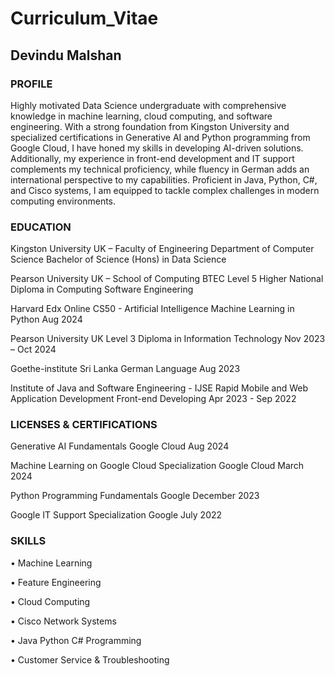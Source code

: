 # Curriculum_Vitae

## Devindu Malshan

### PROFILE

Highly motivated Data Science undergraduate with comprehensive knowledge in machine learning, cloud computing, and software engineering. With a strong foundation from Kingston University and specialized certifications in Generative AI and Python programming from Google Cloud, I have honed my skills in developing AI-driven solutions. Additionally, my experience in front-end development and IT support complements my technical proficiency, while fluency in German adds an international perspective to my capabilities. Proficient in Java, Python, C#, and Cisco systems, I am equipped to tackle complex challenges in modern computing environments.

### EDUCATION
  
Kingston University UK – Faculty of Engineering
Department of Computer Science
Bachelor of Science (Hons) in Data Science

Pearson University UK – School of Computing
BTEC Level 5 Higher National Diploma in Computing Software Engineering

Harvard Edx Online
CS50 - Artificial Intelligence Machine Learning in Python
Aug 2024

Pearson University UK
Level 3 Diploma in Information Technology
Nov 2023 – Oct 2024

Goethe-institute Sri Lanka
German Language 
Aug 2023


Institute of Java and Software Engineering - IJSE
Rapid Mobile and Web Application Development 
Front-end Developing
Apr 2023 - Sep 2022

### LICENSES & CERTIFICATIONS 

Generative AI Fundamentals 
Google Cloud
Aug 2024

Machine Learning on Google Cloud Specialization
Google Cloud
March 2024

Python Programming Fundamentals
Google
December 2023

Google IT Support Specialization
Google
July 2022

### SKILLS 

•	Machine Learning

•	Feature Engineering

•	Cloud Computing

•	Cisco Network Systems

• Java Python C# Programming

•	Customer Service & Troubleshooting
